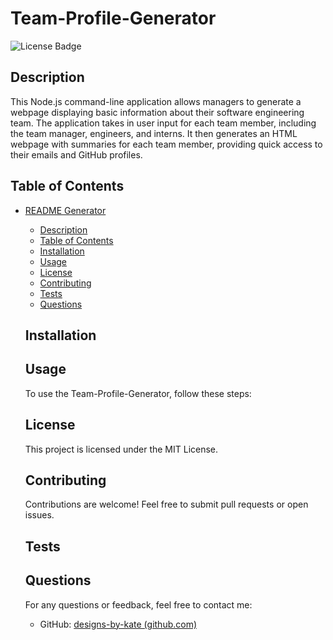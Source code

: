 # Team-Profile-Generator
![License Badge](https://img.shields.io/badge/license-MIT-brightgreen)
  
  ## Description
  This Node.js command-line application allows managers to generate a webpage displaying basic information about their software engineering team. The application takes in user input for each team member, including the team manager, engineers, and interns. It then generates an HTML webpage with summaries for each team member, providing quick access to their emails and GitHub profiles.
  
  ## Table of Contents
- [README Generator](#readme-generator)
  - [Description](#description)
  - [Table of Contents](#table-of-contents)
  - [Installation](#installation)
  - [Usage](#usage)
  - [License](#license)
  - [Contributing](#contributing)
  - [Tests](#tests)
  - [Questions](#questions)
  
  ## Installation
  
  
  ## Usage
  To use the Team-Profile-Generator, follow these steps: 
  
  ## License
  This project is licensed under the MIT License.
  
  ## Contributing
  Contributions are welcome! Feel free to submit pull requests or open issues.

  ## Tests
  
  
  ## Questions
  For any questions or feedback, feel free to contact me:
  - GitHub: [designs-by-kate (github.com)](https://github.com/designs-by-kate (github.com))
